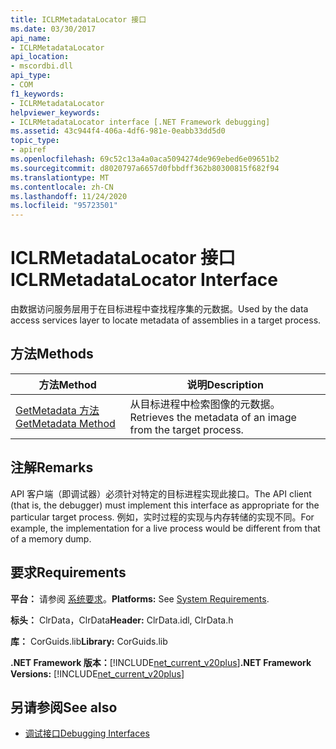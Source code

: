 ```yaml
---
title: ICLRMetadataLocator 接口
ms.date: 03/30/2017
api_name:
- ICLRMetadataLocator
api_location:
- mscordbi.dll
api_type:
- COM
f1_keywords:
- ICLRMetadataLocator
helpviewer_keywords:
- ICLRMetadataLocator interface [.NET Framework debugging]
ms.assetid: 43c944f4-406a-4df6-981e-0eabb33dd5d0
topic_type:
- apiref
ms.openlocfilehash: 69c52c13a4a0aca5094274de969ebed6e09651b2
ms.sourcegitcommit: d8020797a6657d0fbbdff362b80300815f682f94
ms.translationtype: MT
ms.contentlocale: zh-CN
ms.lasthandoff: 11/24/2020
ms.locfileid: "95723501"
---
```

# <a name="iclrmetadatalocator-interface"></a><span data-ttu-id="4012c-102">ICLRMetadataLocator 接口</span><span class="sxs-lookup"><span data-stu-id="4012c-102">ICLRMetadataLocator Interface</span></span>

<span data-ttu-id="4012c-103">由数据访问服务层用于在目标进程中查找程序集的元数据。</span><span class="sxs-lookup"><span data-stu-id="4012c-103">Used by the data access services layer to locate metadata of assemblies in a target process.</span></span>  
  
## <a name="methods"></a><span data-ttu-id="4012c-104">方法</span><span class="sxs-lookup"><span data-stu-id="4012c-104">Methods</span></span>  
  
|<span data-ttu-id="4012c-105">方法</span><span class="sxs-lookup"><span data-stu-id="4012c-105">Method</span></span>|<span data-ttu-id="4012c-106">说明</span><span class="sxs-lookup"><span data-stu-id="4012c-106">Description</span></span>|  
|------------|-----------------|  
|[<span data-ttu-id="4012c-107">GetMetadata 方法</span><span class="sxs-lookup"><span data-stu-id="4012c-107">GetMetadata Method</span></span>](iclrmetadatalocator-getmetadata-method.md)|<span data-ttu-id="4012c-108">从目标进程中检索图像的元数据。</span><span class="sxs-lookup"><span data-stu-id="4012c-108">Retrieves the metadata of an image from the target process.</span></span>|  
  
## <a name="remarks"></a><span data-ttu-id="4012c-109">注解</span><span class="sxs-lookup"><span data-stu-id="4012c-109">Remarks</span></span>  

 <span data-ttu-id="4012c-110">API 客户端（即调试器）必须针对特定的目标进程实现此接口。</span><span class="sxs-lookup"><span data-stu-id="4012c-110">The API client (that is, the debugger) must implement this interface as appropriate for the particular target process.</span></span> <span data-ttu-id="4012c-111">例如，实时过程的实现与内存转储的实现不同。</span><span class="sxs-lookup"><span data-stu-id="4012c-111">For example, the implementation for a live process would be different from that of a memory dump.</span></span>  
  
## <a name="requirements"></a><span data-ttu-id="4012c-112">要求</span><span class="sxs-lookup"><span data-stu-id="4012c-112">Requirements</span></span>  

 <span data-ttu-id="4012c-113">**平台：** 请参阅 [系统要求](../../get-started/system-requirements.md)。</span><span class="sxs-lookup"><span data-stu-id="4012c-113">**Platforms:** See [System Requirements](../../get-started/system-requirements.md).</span></span>  
  
 <span data-ttu-id="4012c-114">**标头：** ClrData，ClrData</span><span class="sxs-lookup"><span data-stu-id="4012c-114">**Header:** ClrData.idl, ClrData.h</span></span>  
  
 <span data-ttu-id="4012c-115">**库：** CorGuids.lib</span><span class="sxs-lookup"><span data-stu-id="4012c-115">**Library:** CorGuids.lib</span></span>  
  
 <span data-ttu-id="4012c-116">**.NET Framework 版本：**[!INCLUDE[net_current_v20plus](../../../../includes/net-current-v20plus-md.md)]</span><span class="sxs-lookup"><span data-stu-id="4012c-116">**.NET Framework Versions:** [!INCLUDE[net_current_v20plus](../../../../includes/net-current-v20plus-md.md)]</span></span>  
  
## <a name="see-also"></a><span data-ttu-id="4012c-117">另请参阅</span><span class="sxs-lookup"><span data-stu-id="4012c-117">See also</span></span>

- [<span data-ttu-id="4012c-118">调试接口</span><span class="sxs-lookup"><span data-stu-id="4012c-118">Debugging Interfaces</span></span>](debugging-interfaces.md)
